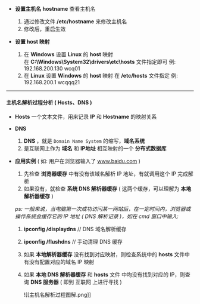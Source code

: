 
- **设置主机名**
	**hostname**    查看主机名
	1. 通过修改文件 **/etc/hostname** 来修改主机名
	2. 修改后，重启生效

- **设置 host 映射**
	1. 在 **Windows** 设置 **Linux** 的 **host** 映射   
		在 **C:\\Windows\\System32\\drivers\\etc\\hosts** 文件指定即可
			例:    192.168.200.130 wcq01
	1. 在 **Linux** 设置 **Windows** 的 **host** 映射 
		在 **/etc/hosts** 文件指定
			例:    192.168.200.1 wcqqq21


---

#### 主机名解析过程分析 ( Hosts、DNS )

- **Hosts**
	一个文本文件，用来记录 **IP** 和 **Hostname** 的映射关系

- **DNS**
	1. **DNS** ，就是 `Domain Name System` 的缩写，**域名系统**
	2. 是互联网上作为 **域名** 和 **IP地址** 相互映射的一个 **分布式数据库**

- **应用实例**    ( 如:    用户在浏览器输入了 www.baidu.com )
	1. 先检查 **浏览器缓存** 中有没有该域名解析 IP 地址，有就调用这个 IP 完成解析
	2. 如果没有，就检查 **系统 DNS 解析器缓存** ( 这两个缓存，可以理解为 **本地解析器缓存** )
	
	*ps:    一般来说，当电脑第一次成功访问某一网站后，在一定时间内，浏览器或操作系统会缓存它的 IP 地址 ( DNS 解析记录 )，如在 cmd 窗口中输入:*
	1. **ipconfig /displaydns**        // DNS 域名解析缓存
	2. **ipconfig /flushdns**           // 手动清理 DNS 缓存
	
	3. 如果 **本地解析器缓存** 没有找到对应映射，则检查系统中的 **hosts** 文件中有没有配置对应的域名 IP 映射
	4. 如果 **本地 DNS 解析器缓存** 和 **hosts** 文件 中均没有找到对应的 IP，则查询 **DNS 服务器** ( 即到 互联网 上进行寻找 )
	
		![[主机名解析过程图解.png]]

